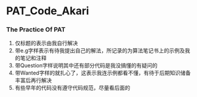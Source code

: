 # PAT_Code_Akari
### The Practice Of PAT
1. 仅标题的表示由我自行解决
2. 带e.g字样表示有待我提出自己的解法，所记录的为算法笔记书上的示例及我的笔记和注释
3. 带Question字样说明其中还有部分代码是我没搞懂的有疑问的
4. 带Wanted字样的就扎心了，这表示我连示例都看不懂，有待于后期知识储备丰富后再行解决
5. 有些早年的代码没有遵守代码规范，尽量看后面的

